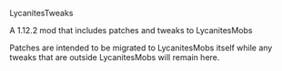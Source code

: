 LycanitesTweaks

A 1.12.2 mod that includes patches and tweaks to LycanitesMobs

Patches are intended to be migrated to LycanitesMobs itself while any tweaks that are outside LycanitesMobs will remain here.
